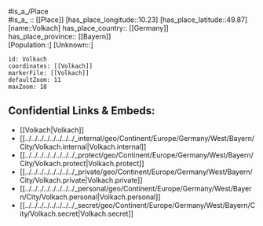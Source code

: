 ﻿---
location: [49.87,10.23] 
mapzoom: [7,12] 
mapmarker: city 
type: City
tags:
- geo/City


SpocWebEntityId: 35343
isDeleted: false
confidential: public

---
#is_a_/Place  
#is_a_ :: [[Place]] 
[has_place_longitude::10.23] 
[has_place_latitude::49.87] 
[name::Volkach] 
has_place_country:: [[Germany]]  
has_place_province:: [[Bayern]]  
[Population::] 
[Unknown::] 


```leaflet
id: Volkach
coordinates: [[Volkach]] 
markerFile: [[Volkach]] 
defaultZoom: 11 
maxZoom: 18
```


## Confidential Links & Embeds: 
- [[Volkach|Volkach]]  
- [[../../../../../../../../_internal/geo/Continent/Europe/Germany/West/Bayern/City/Volkach.internal|Volkach.internal]] 
- [[../../../../../../../../_protect/geo/Continent/Europe/Germany/West/Bayern/City/Volkach.protect|Volkach.protect]] 
- [[../../../../../../../../_private/geo/Continent/Europe/Germany/West/Bayern/City/Volkach.private|Volkach.private]] 
- [[../../../../../../../../_personal/geo/Continent/Europe/Germany/West/Bayern/City/Volkach.personal|Volkach.personal]] 
- [[../../../../../../../../_secret/geo/Continent/Europe/Germany/West/Bayern/City/Volkach.secret|Volkach.secret]] 
